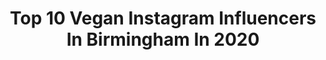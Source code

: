 ---
title: Top 10 Vegan Instagram Influencers In Birmingham In 2020
description: >-
  Find top vegan Instagram influencers in Birmingham in 2020. Most popular hashtags: #vegan #ad #coronavirus #birmingham.
platform: Instagram
profiles:
  - username: "vegan_food_uk"
    fullname: >-
      Vegan Food UK
    location: "United Kingdom"
    followers: 118931
    engagement: 232
    commentsToLikes: 0.061020
    avatar: "https://scontent-ams4-1.cdninstagram.com/v/t51.2885-19/s150x150/16229072_1835365246677124_2891475170256486400_a.jpg?_nc_ht=scontent-ams4-1.cdninstagram.com&_nc_ohc=0njwYX5IYWYAX8aF1NZ&oh=19289e36c6fe80d3d81a91beec406b1f&oe=5EB0F4AF"
    verified: false
    hashtags: "#dairyisscary, #dominospizza, #starbucks, #italian"
  - username: "vegangirlboss"
    fullname: >-
      ADINA AKHMETOVA 🍒 Vegan Boss
    location: "United Kingdom"
    followers: 12351
    engagement: 685
    commentsToLikes: 0.153987
    avatar: "https://scontent-lhr8-1.cdninstagram.com/v/t51.2885-19/s320x320/51588794_323724861681165_5343625020637708288_n.jpg?_nc_ht=scontent-lhr8-1.cdninstagram.com&_nc_ohc=LKTrzeEFqxgAX_LLXoY&oh=dfd1c6fbf21df281b6174cba8d1b8764&oe=5EBB3E12"
    verified: false
    hashtags: "#fregola, #vegangirlbosswisdom, #goodchoice, #naevegan"
  - username: "little.wolff"
    fullname: >-
      
    location: "United Kingdom"
    followers: 12792
    engagement: 640
    commentsToLikes: 0.031093
    avatar: "https://scontent-lht6-1.cdninstagram.com/v/t51.2885-19/s320x320/71949968_419055888792924_2219634816490405888_n.jpg?_nc_ht=scontent-lht6-1.cdninstagram.com&_nc_ohc=KQoulWhwjaAAX9tBJqi&oh=c5f5e2d038e4103dc135e15d865d9ce4&oe=5EBADDF6"
    verified: false
    hashtags: "#comiccon, #latexjoker, #voiceforthevoiceless, #veganfit"
  - username: "mattleachphotography"
    fullname: >-
      Matt Leach
    location: "United Kingdom"
    followers: 18171
    engagement: 303
    commentsToLikes: 0.045814
    avatar: "https://scontent-lht6-1.cdninstagram.com/v/t51.2885-19/s320x320/92017252_673532966795224_9091361733066358784_n.jpg?_nc_ht=scontent-lht6-1.cdninstagram.com&_nc_ohc=ThgJ0q4WKQ4AX-aKFLf&oh=fafd67c88d6837437354b811a6f4301b&oe=5EBB7409"
    verified: false
    hashtags: "#cowboy, #magazine, #maxmara, #stylish"
  - username: "healing.with.houmous"
    fullname: >-
      Jess 🌱 Vegan Nurse 💉
    location: "United Kingdom"
    followers: 14950
    engagement: 320
    commentsToLikes: 0.057573
    avatar: "https://scontent-atl3-1.cdninstagram.com/v/t51.2885-19/s320x320/81347988_504801823479954_4845632285745086464_n.jpg?_nc_ht=scontent-atl3-1.cdninstagram.com&_nc_ohc=l6erv159KfsAX8NBkAW&oh=79288495a367a888dd4f1c3763c024fb&oe=5EBA7AE9"
    verified: false
    hashtags: "#govegan, #plantbaseddiet, #birmingham, #healthyliving"
  - username: "leahmoule"
    fullname: >-
      Leah Moule
    location: "United Kingdom"
    followers: 35599
    engagement: 95
    commentsToLikes: 0.014044
    avatar: "https://scontent-ams4-1.cdninstagram.com/v/t51.2885-19/s320x320/45953496_297663874184405_6733886658539683840_n.jpg?_nc_ht=scontent-ams4-1.cdninstagram.com&_nc_ohc=g2gMsiCRdBYAX_pVBP8&oh=fe8a503fd3eb2e3bc0a7e705c258efd8&oe=5EA51FC7"
    verified: false
    hashtags: "#slytherin, #mlptattoo, #hufflepuff, #tattoodesign"
  - username: "beckybaldwinbass"
    fullname: >-
      Becky Baldwin
    location: "United Kingdom"
    followers: 86218
    engagement: 731
    commentsToLikes: 0.022565
    avatar: "https://scontent-amt2-1.cdninstagram.com/v/t51.2885-19/s320x320/32910802_237905010098118_7005847191768006656_n.jpg?_nc_ht=scontent-amt2-1.cdninstagram.com&_nc_ohc=URKJD1PL7aYAX9V7roK&oh=a0014d08c014b7535371aa4e708634d0&oe=5EBB8008"
    verified: false
    hashtags: "#dakesis, #fenderbass, #singforhandsoffgretel, #altrock"
  - username: "myaplanet9"
    fullname: >-
      MYA
    location: "United Kingdom"
    followers: 1615504
    engagement: 69
    commentsToLikes: 0.022480
    avatar: "https://scontent-amt2-1.cdninstagram.com/v/t51.2885-19/s320x320/90517517_197560881678599_1560627975328628736_n.jpg?_nc_ht=scontent-amt2-1.cdninstagram.com&_nc_ohc=laM-3M4Y7IUAX8rFkdn&oh=349e7c1c4d5a3e69a98546324ca4a9c6&oe=5EB26230"
    verified: true
    hashtags: "#wales, #liverpool, #bham, #2020"
  - username: "mrsvmummyto3"
    fullname: >-
      Mum of 3 Little V's
    location: "United Kingdom"
    followers: 24817
    engagement: 426
    commentsToLikes: 0.077452
    avatar: "https://scontent-lhr8-1.cdninstagram.com/v/t51.2885-19/s320x320/89476744_518486832415440_5154611335371161600_n.jpg?_nc_ht=scontent-lhr8-1.cdninstagram.com&_nc_ohc=OamZF7faAtwAX-yReH9&oh=c6e0aa648b2352b74d45f0d6eac3b7dd&oe=5EBBE624"
    verified: false
    hashtags: "#gymnastics, #bespokegifts, #weather, #babyshop"
  - username: "nourishyourglow"
    fullname: >-
      Nourish Your Glow
    location: "United Kingdom"
    followers: 9022
    engagement: 1079
    commentsToLikes: 0.025601
    avatar: "https://scontent-ams4-1.cdninstagram.com/v/t51.2885-19/s320x320/65690900_547595699105685_5208109602628960256_n.jpg?_nc_ht=scontent-ams4-1.cdninstagram.com&_nc_ohc=p2ETZcU3xsIAX-wF8-r&oh=7c7552b408e26206cbe5473d40fcc3fa&oe=5EB9A2C1"
    verified: false
    hashtags: "#glutenfreebananabread, #changelives, #productive, #happinessquotes"
---